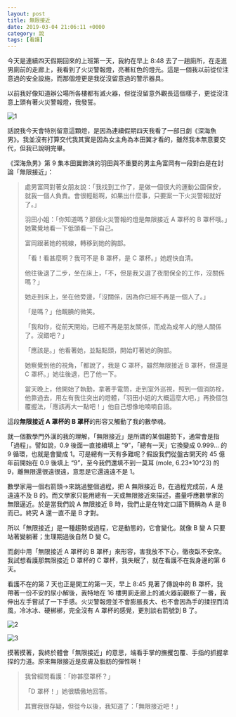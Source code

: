 ```yaml
---
layout: post
title: 無限接近
date: 2019-03-04 21:06:11 +0000
category: 說
tags: [看護]
---
```


今天是連續四天假期回來的上班第一天，我約在早上 8:48 去了一趟廁所，在走進男廁前的走廊上，我看到了火災警報燈，亮著紅色的燈光。這是一個我以前從位注意過的安全設施，而那個燈更是我從沒留意過的警示器具。

以前我好像知道辦公場所各樓都有滅火器，但從沒留意外觀長這個樣子，更從沒注意上頭有著火災警報燈，我發誓。

![1](/blog/assets/images/2019/lim1.JPG)

<!--more-->

話說我今天會特別留意這顆燈，是因為連續假期四天我看了一部日劇《深海魚男》。我並沒有打算交代我其實是因為女主角為本田翼才看的，雖然我本無意要交代，但我已說明完畢。

《深海魚男》第 9 集本田翼飾演的羽田與不重要的男主角富岡有一段對白是在討論「無限接近」：


>處男富岡對著女朋友說：「我找到工作了，是做一個很大的運動公園保安，就我一個人負責。會很輕鬆啊，如果出什麼事，只要案一下火災警報就好了。」
>
>羽田小姐：「你知道嗎？那個火災警報的燈是無限接近 A 罩杯的 B 罩杯哦。」她驚覺地看一下低頭看一下自己。
>
>富岡跟著她的視線，轉移到她的胸部。
>
>「看！看甚麼啊？我可不是 B 罩杯，是 C 罩杯。」她趕快自清。
>
>他往後退了二步，坐在床上，「不，但是我又選了夜間保全的工作，沒關係嗎？」
>
>她走到床上，坐在他旁邊，「沒關係，因為你已經不再是一個人了。」
>
>「是嗎？」他靦腆的微笑。
>
>「我和你，從前天開始，已經不再是朋友關係，而成為成年人的戀人關係了。沒錯吧？」
>
>「應該是。」他看著她，並點點頭，開始盯著她的胸部。
>
>她察覺到他的視角，「都說了，我是 C 罩杯，雖然無限接近 B 罩杯，但還是 C 罩杯。」她往後退，巴了他一下。
>
>當天晚上，他開始了執勤，拿著手電筒，走到室外巡視，照到一個消防栓，他靠過去，用左有我住突出的燈體，「羽田小姐的大概這麼大吧，」再換個包覆握法，「應該再大一點吧！」他自己想像地喃喃自語。


這段**無限接近 A 罩杯的 B 罩杯**的形容又觸動了我的數學魂。

就一個數學門外漢的我的理解，「無限接近」是所謂的某個趨勢下，通常會是指「過程」。譬如說，0.9 後面一直接續填上 “9”，「總有一天」它換變成 0.999… 的 9 循環，也就是會變成 1。可是總有一天有多難呢？假設我們從盤古開天的 45 億年前開始在 0.9 後填上 “9”，至今我們還填不到一莫耳 (mole, 6.23*10^23) 的 9，離無限還很遠很遠，意思是它還遠遠不是 1。

數學家用一個右箭頭→來跳過整個過程，把 A 無限接近 B，在過程完成前，A 是遠遠不及 B 的。而文學家只能用總有一天或無限接近來描述，盡量呼應數學家的無限逼近。於是當我們說 A 無限接近 B 時，我們止是在特定口語下簡稱為 A 是 B 而已。終究 A 還一直不是 B 才對。

所以「無限接近」是一種趨勢或過程，它是動態的，它會變化。就像 B 變 A 只要站著變躺著；生理期過後自然 D 變 C。

而劇中用「無限接近 A 罩杯的 B 罩杯」來形容，害我放不下心，徹夜臥不安席。我試想看護那無限接近 D 罩杯的 C 罩杯，我失眠了，就在看護不在我身邊的第 6 天。

看護不在的第 7 天也正是開工的第一天，早上 8:45 見著了傳說中的 B 罩杯，我帶著一份不安的尿小解後，我特地在 16 樓男廁走廊上的滅火器前觀察了一番，我伸出左手嘗試了一下手感。火災警報燈並不會膨脹長大、也不會因為手的揉捏而消風，冷冰冰、硬梆梆，完全沒有 A 罩杯的感覺，更別談右箭號到 B 了。

![2](/blog/assets/images/2019/lim2.JPG)

![3](/blog/assets/images/2019/lim3.JPG)

摸著摸著，我終於體會「無限接近」的意思，端看手掌的撫攫包覆、手指的抓握拿捏的力道。原來無限接近是皮膚及脂肪的彈性啊！

>我曾經問看護：「妳甚麼罩杯？」
>
>「D 罩杯！」她很驕傲地回答。
>
>其實我很存疑，但從今以後，我知道了：「無限接近吧！」
